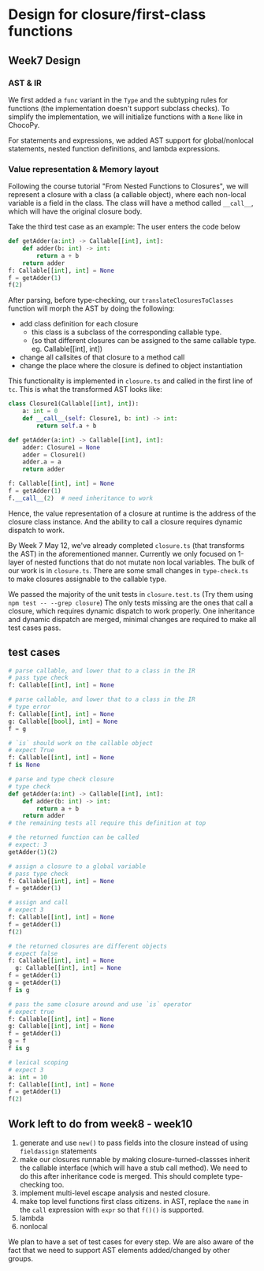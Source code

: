 # Design for closure/first-class functions

## Week7 Design

### AST & IR

We first added a `func` variant in the `Type` and the subtyping rules for
functions (the implementation doesn't support subclass checks). To simplify the
implementation, we will initialize functions with a `None` like in ChocoPy.

For statements and expressions, we added AST support for global/nonlocal
statements, nested function definitions, and lambda expressions.

### Value representation & Memory layout

Following the course tutorial "From Nested Functions to Closures", we will
represent a closure with a class (a callable object), where each non-local
variable is a field in the class. The class will have a method called `__call__`,
which will have the original closure body.

Take the third test case as an example: The user enters the code below

```python
def getAdder(a:int) -> Callable[[int], int]:
    def adder(b: int) -> int:
        return a + b
    return adder
f: Callable[[int], int] = None
f = getAdder(1)
f(2)
```

After parsing, before type-checking, our `translateClosuresToClasses` function
will morph the AST by doing the following:

- add class definition for each closure
  - this class is a subclass of the corresponding callable type.
  - (so that different closures can be assigned to the same callable type. eg. Callable[[int], int])
- change all callsites of that closure to a method call
- change the place where the closure is defined to object instantiation

This functionality is implemented in `closure.ts` and called in the first line
of `tc`. This is what the transformed AST looks like:

```python
class Closure1(Callable[[int], int]):
    a: int = 0
    def __call__(self: Closure1, b: int) -> int:
        return self.a + b

def getAdder(a:int) -> Callable[[int], int]:
    adder: Closure1 = None
    adder = Closure1()
    adder.a = a
    return adder

f: Callable[[int], int] = None
f = getAdder(1)
f.__call__(2)  # need inheritance to work
```

Hence, the value representation of a closure at runtime is the address of the
closure class instance. And the ability to call a closure requires dynamic dispatch to work.

By Week 7 May 12, we've already completed `closure.ts` (that transforms the
    AST) in the aforementioned manner. Currently we only focused on 1-layer of
nested functions that do not mutate non local variables. The bulk of our work
is in `closure.ts`. There are some small changes in `type-check.ts` to make
closures assignable to the callable type. 

We passed the majority of the unit tests in `closure.test.ts` 
(Try them using `npm test -- --grep closure`)
The only tests missing are the ones that call a closure, which requires dynamic
dispatch to work properly. One inheritance and dynamic dispatch are merged,
minimal changes are required to make all test cases pass.

## test cases

```python
# parse callable, and lower that to a class in the IR
# pass type check
f: Callable[[int], int] = None  
```

```python
# parse callable, and lower that to a class in the IR
# type error
f: Callable[[int], int] = None  
g: Callable[[bool], int] = None
f = g
```

```python
# `is` should work on the callable object
# expect True
f: Callable[[int], int] = None  
f is None 
```

```python
# parse and type check closure
# type check 
def getAdder(a:int) -> Callable[[int], int]:
    def adder(b: int) -> int:
        return a + b
    return adder
# the remaining tests all require this definition at top
```

```python
# the returned function can be called
# expect: 3
getAdder(1)(2) 
```

```python
# assign a closure to a global variable
# pass type check
f: Callable[[int], int] = None
f = getAdder(1) 
```

```python
# assign and call
# expect 3
f: Callable[[int], int] = None
f = getAdder(1) 
f(2) 
```

```python
# the returned closures are different objects
# expect false
f: Callable[[int], int] = None
  g: Callable[[int], int] = None
f = getAdder(1) 
g = getAdder(1) 
f is g
```

```python
# pass the same closure around and use `is` operator
# expect true
f: Callable[[int], int] = None
g: Callable[[int], int] = None
f = getAdder(1) 
g = f
f is g
```

```python
# lexical scoping
# expect 3
a: int = 10
f: Callable[[int], int] = None
f = getAdder(1) 
f(2) 
```

## Work left to do from week8 - week10

1. generate and use `new()` to pass fields into the closure instead of using `fieldassign` statements
2. make our closures runnable by making closure-turned-classses inherit the callable interface (which will have a stub call method). We need to do this after inheritance code is merged. This should complete type-checking too.
3. implement multi-level escape analysis and nested closure.
4. make top level functions first class citizens. in AST, replace the `name` in the `call` expression with `expr` so that `f()()` is supported.
5. lambda
6. nonlocal

We plan to have a set of test cases for every step. We are also aware of the fact that we need to support AST elements added/changed by other groups.
